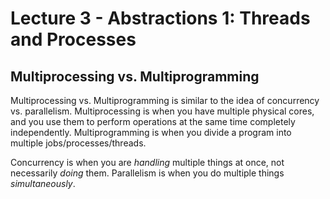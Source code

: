 # Lecture 3 - Abstractions 1: Threads and Processes

## Multiprocessing vs. Multiprogramming
Multiprocessing vs. Multiprogramming is similar to the idea of concurrency vs. parallelism.
Multiprocessing is when you have multiple physical cores, and you use them to perform
operations at the same time completely independently. Multiprogramming is when you divide
a program into multiple jobs/processes/threads.

Concurrency is when you are _handling_ multiple things at once, not necessarily _doing_
them. Parallelism is when you do multiple things _simultaneously_.